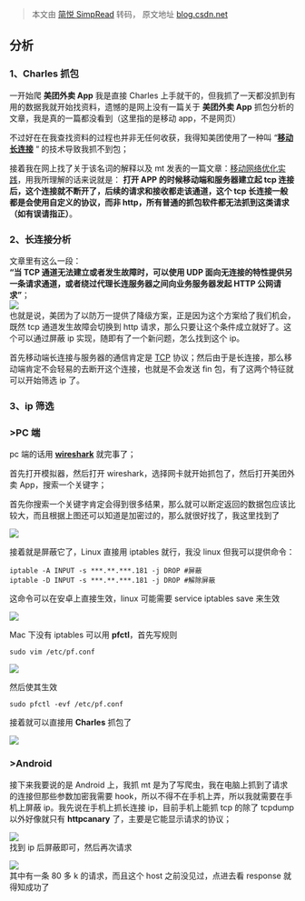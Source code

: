 > 本文由 [简悦 SimpRead](http://ksria.com/simpread/) 转码， 原文地址 [blog.csdn.net](https://blog.csdn.net/qq314000558/article/details/105958847)

分析
--

### 1、Charles 抓包

一开始爬 **美团外卖 App** 我是直接 Charles 上手就干的，但我抓了一天都没抓到有用的数据我就开始找资料，遗憾的是网上没有一篇关于 **美团外卖 App** 抓包分析的文章，我是真的一篇都没看到（这里指的是移动 app，不是网页）

不过好在在我查找资料的过程也并非无任何收获，我得知美团使用了一种叫 “**[移动长连接](https://baike.baidu.com/item/%E9%95%BF%E8%BF%9E%E6%8E%A5/568486?fr=aladdin)** “ 的技术导致我抓不到包；

接着我在网上找了关于该名词的解释以及 mt 发表的一篇文章：[移动网络优化实践](https://tech.meituan.com/2017/03/17/shark-sdk.html)，用我所理解的话来说就是： **打开 APP 的时候移动端和服务器建立起 tcp 连接后，这个连接就不断开了，后续的请求和接收都走该通道，这个 tcp 长连接一般都是会使用自定义的协议，而非 http，所有普通的抓包软件都无法抓到这类请求（如有误请指正）**。

### 2、长连接分析

文章里有这么一段：  
**“当 TCP 通道无法建立或者发生故障时，可以使用 UDP 面向无连接的特性提供另一条请求通道，或者绕过代理长连服务器之间向业务服务器发起 HTTP 公网请求”**；  
![](https://img-blog.csdnimg.cn/20200506205414900.png?x-oss-process=image/watermark,type_ZmFuZ3poZW5naGVpdGk,shadow_10,text_aHR0cHM6Ly9ibG9nLmNzZG4ubmV0L3FxMzE0MDAwNTU4,size_16,color_FFFFFF,t_70)  
也就是说，美团为了以防万一提供了降级方案，正是因为这个方案给了我们机会，既然 tcp 通道发生故障会切换到 http 请求，那么只要让这个条件成立就好了。这个可以通过屏蔽 ip 实现，随即有了一个新问题，怎么找到这个 ip。

首先移动端长连接与服务器的通信肯定是 [TCP](https://baike.baidu.com/item/TCP/33012) 协议；然后由于是长连接，那么移动端肯定不会轻易的去断开这个连接，也就是不会发送 fin 包，有了这两个特征就可以开始筛选 ip 了。

### 3、ip 筛选

### >PC 端

pc 端的话用 [**wireshark**](https://www.wireshark.org/) 就完事了；

首先打开模拟器，然后打开 wireshark，选择网卡就开始抓包了，然后打开美团外卖 App，搜索一个关键字；

首先你搜索一个关键字肯定会得到很多结果，那么就可以断定返回的数据包应该比较大，而且根据上图还可以知道是加密过的，那么就很好找了，我这里找到了

![](https://img-blog.csdnimg.cn/20200506205420850.png?x-oss-process=image/watermark,type_ZmFuZ3poZW5naGVpdGk,shadow_10,text_aHR0cHM6Ly9ibG9nLmNzZG4ubmV0L3FxMzE0MDAwNTU4,size_16,color_FFFFFF,t_70)

接着就是屏蔽它了，Linux 直接用 iptables 就行，我没 linux 但我可以提供命令：

```
iptable -A INPUT -s ***.**.***.181 -j DROP #屏蔽
iptable -D INPUT -s ***.**.***.181 -j DROP #解除屏蔽
```

这命令可以在安卓上直接生效，linux 可能需要 service iptables save 来生效

![](https://img-blog.csdnimg.cn/20200506205313518.png?x-oss-process=image/watermark,type_ZmFuZ3poZW5naGVpdGk,shadow_10,text_aHR0cHM6Ly9ibG9nLmNzZG4ubmV0L3FxMzE0MDAwNTU4,size_16,color_FFFFFF,t_70)

Mac 下没有 iptables 可以用 **pfctl**，首先写规则

```
sudo vim /etc/pf.conf
```

![](https://img-blog.csdnimg.cn/20200506205516122.png?x-oss-process=image/watermark,type_ZmFuZ3poZW5naGVpdGk,shadow_10,text_aHR0cHM6Ly9ibG9nLmNzZG4ubmV0L3FxMzE0MDAwNTU4,size_16,color_FFFFFF,t_70)

然后使其生效

```
sudo pfctl -evf /etc/pf.conf
```

接着就可以直接用 **Charles** 抓包了

![](https://img-blog.csdnimg.cn/20200506205557551.png?x-oss-process=image/watermark,type_ZmFuZ3poZW5naGVpdGk,shadow_10,text_aHR0cHM6Ly9ibG9nLmNzZG4ubmV0L3FxMzE0MDAwNTU4,size_16,color_FFFFFF,t_70)

### >Android

接下来我要说的是 Android 上，我抓 mt 是为了写爬虫，我在电脑上抓到了请求的连接但那些参数加密我需要 hook，所以不得不在手机上弄，所以我就需要在手机上屏蔽 ip。我先说在手机上抓长连接 ip，目前手机上能抓 tcp 的除了 tcpdump 以外好像就只有 **httpcanary** 了，主要是它能显示请求的协议；

![](https://img-blog.csdnimg.cn/20200506205617702.png?x-oss-process=image/watermark,type_ZmFuZ3poZW5naGVpdGk,shadow_10,text_aHR0cHM6Ly9ibG9nLmNzZG4ubmV0L3FxMzE0MDAwNTU4,size_16,color_FFFFFF,t_70)  
找到 ip 后屏蔽即可，然后再次请求

![](https://img-blog.csdnimg.cn/2020050620563574.png?x-oss-process=image/watermark,type_ZmFuZ3poZW5naGVpdGk,shadow_10,text_aHR0cHM6Ly9ibG9nLmNzZG4ubmV0L3FxMzE0MDAwNTU4,size_16,color_FFFFFF,t_70)  
其中有一条 80 多 k 的请求，而且这个 host 之前没见过，点进去看 response 就得知成功了